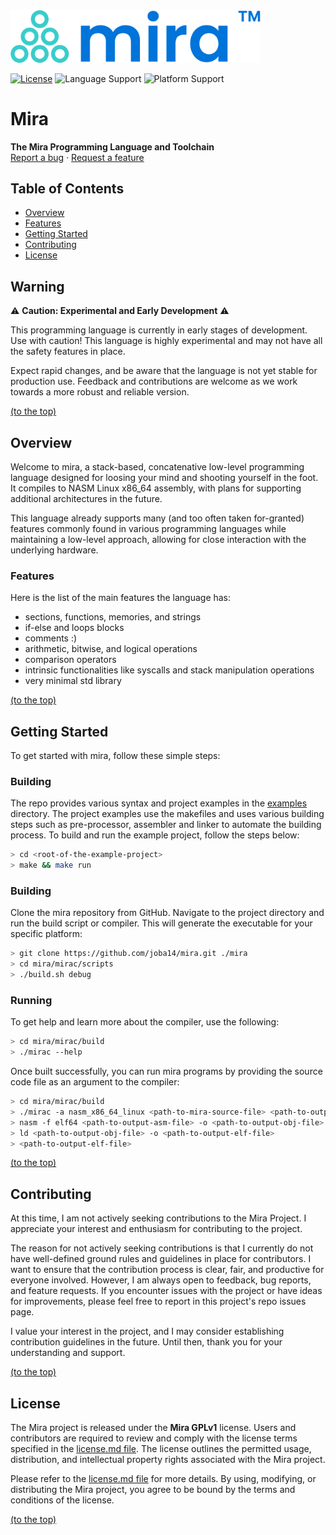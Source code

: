 
<a href="https://github.com/joba14/mira">
	<img src="./logo.svg" alt="Logo" width="400">
</a>

[![License](https://img.shields.io/badge/license-Mira_GPLv1-brightgreen.svg?style=for-the-badge)](./license.md)
![Language Support](https://img.shields.io/badge/languages-C-brightgreen.svg?style=for-the-badge)
![Platform Support](https://img.shields.io/badge/platforms-Linux-brightgreen.svg?style=for-the-badge)


# Mira
**The Mira Programming Language and Toolchain**<br>[Report a bug](https://github.com/joba14/mira/issues/new) · [Request a feature](https://github.com/joba14/mira/issues/new)


## Table of Contents
 - [Overview](#overview)
 - [Features](#features)
 - [Getting Started](#getting-started)
 - [Contributing](#contributing)
 - [License](#license)


## Warning
⚠️ **Caution: Experimental and Early Development** ⚠️

This programming language is currently in early stages of development. Use with caution! This language is highly experimental and may not have all the safety features in place.

Expect rapid changes, and be aware that the language is not yet stable for production use. Feedback and contributions are welcome as we work towards a more robust and reliable version.

[(to the top)](#mira)


## Overview
Welcome to mira, a stack-based, concatenative low-level programming language designed for loosing your mind and shooting yourself in the foot. It compiles to NASM Linux x86_64 assembly, with plans for supporting additional architectures in the future.

This language already supports many (and too often taken for-granted) features commonly found in various programming languages while maintaining a low-level approach, allowing for close interaction with the underlying hardware.

### Features
Here is the list of the main features the language has:
- sections, functions, memories, and strings
- if-else and loops blocks
- comments :)
- arithmetic, bitwise, and logical operations
- comparison operators
- intrinsic functionalities like syscalls and stack manipulation operations
- very minimal std library

[(to the top)](#mira)


## Getting Started
To get started with mira, follow these simple steps:

### Building
The repo provides various syntax and project examples in the [examples](./examples) directory. The project examples use the makefiles and uses various building steps such as pre-processor, assembler and linker to automate the building process. To build and run the example project, follow the steps below:
```sh
> cd <root-of-the-example-project>
> make && make run
```

### Building
Clone the mira repository from GitHub. Navigate to the project directory and run the build script or compiler. This will generate the executable for your specific platform:
```sh
> git clone https://github.com/joba14/mira.git ./mira
> cd mira/mirac/scripts
> ./build.sh debug
```

### Running
To get help and learn more about the compiler, use the following:
```sh
> cd mira/mirac/build
> ./mirac --help
```

Once built successfully, you can run mira programs by providing the source code file as an argument to the compiler:
```sh
> cd mira/mirac/build
> ./mirac -a nasm_x86_64_linux <path-to-mira-source-file> <path-to-output-asm-file>
> nasm -f elf64 <path-to-output-asm-file> -o <path-to-output-obj-file>
> ld <path-to-output-obj-file> -o <path-to-output-elf-file>
> <path-to-output-elf-file>
```

[(to the top)](#mira)


## Contributing
At this time, I am not actively seeking contributions to the Mira Project. I appreciate your interest and enthusiasm for contributing to the project.

The reason for not actively seeking contributions is that I currently do not have well-defined ground rules and guidelines in place for contributors. I want to ensure that the contribution process is clear, fair, and productive for everyone involved.
However, I am always open to feedback, bug reports, and feature requests. If you encounter issues with the project or have ideas for improvements, please feel free to report in this project's repo issues page.

I value your interest in the project, and I may consider establishing contribution guidelines in the future. Until then, thank you for your understanding and support.

[(to the top)](#mira)


## License
The Mira project is released under the **Mira GPLv1** license. Users and contributors are required to review and comply with the license terms specified in the [license.md file](./license.md). The license outlines the permitted usage, distribution, and intellectual property rights associated with the Mira project.

Please refer to the [license.md file](./license.md) for more details. By using, modifying, or distributing the Mira project, you agree to be bound by the terms and conditions of the license.

[(to the top)](#mira)
